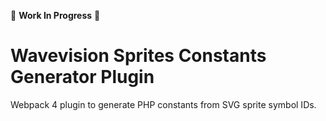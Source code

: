 🚧 **Work In Progress** 🚧

# Wavevision Sprites Constants Generator Plugin

Webpack 4 plugin to generate PHP constants from SVG sprite symbol IDs.